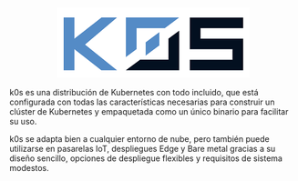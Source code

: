 <center>

![Logo-k0s](https://github.com/Mbonillac/k0s/blob/main/imagenes/k0s-logo-blanco-60.png)

</center>

k0s es una distribución de Kubernetes con todo incluido, que está configurada con todas las características necesarias para construir un clúster de Kubernetes y empaquetada como un único binario para facilitar su uso.

k0s se adapta bien a cualquier entorno de nube, pero también puede utilizarse en pasarelas IoT, despliegues Edge y Bare metal gracias a su diseño sencillo, opciones de despliegue flexibles y requisitos de sistema modestos.
